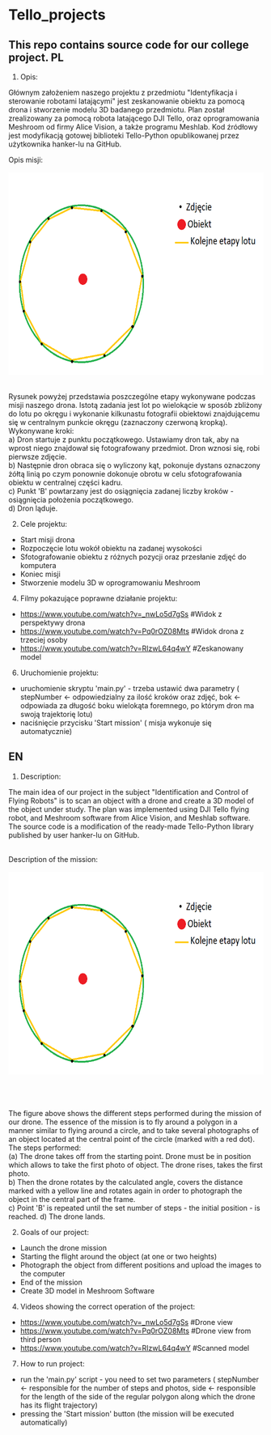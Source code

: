 # Tello_projects
This repo contains source code for our college project.
PL
-----------------------------------------------------------------------------------------------



1. Opis:

  Głównym założeniem naszego projektu z przedmiotu "Identyfikacja i sterowanie robotami latającymi" jest zeskanowanie obiektu za pomocą drona i stworzenie modelu 3D badanego przedmiotu. Plan został zrealizowany za pomocą robota latającego DJI Tello, oraz oprogramowania Meshroom od firmy Alice Vision, a także programu Meshlab. 
Kod źródłowy jest modyfikacją gotowej biblioteki Tello-Python opublikowanej przez użytkownika hanker-lu na GitHub.

Opis misji:<br/><br/>
<img src="https://github.com/maciekp9/Tello_project/blob/main/readme_images/Opis misji1.PNG" width="600" height="400"> <br/><br/>


Rysunek powyżej przedstawia poszczególne etapy wykonywane podczas misji naszego drona. Istotą zadania jest lot po wielokącie w sposób zbliżony do lotu po okręgu i wykonanie kilkunastu fotografii obiektowi znajdującemu się w centralnym punkcie okręgu (zaznaczony czerwoną kropką). <br/>
Wykonywane kroki: <br/>
a) Dron startuje z punktu początkowego. Ustawiamy dron tak, aby na wprost niego znajdował się fotografowany przedmiot. Dron wznosi się, robi pierwsze zdjęcie. <br/>
b) Następnie dron obraca się o wyliczony kąt, pokonuje dystans oznaczony żółtą linią po czym ponownie dokonuje obrotu w celu sfotografowania obiektu w centralnej części kadru. <br/>
c) Punkt 'B' powtarzany jest do osiągnięcia zadanej liczby kroków - osiągnięcia położenia początkowego. <br/>
d) Dron ląduje. <br/>


2. Cele projektu:
- Start misji drona
- Rozpoczęcie lotu wokół obiektu na zadanej wysokości
- Sfotografowanie obiektu z różnych pozycji oraz przesłanie zdjęć do komputera
- Koniec misji 
- Stworzenie modelu 3D w oprogramowaniu Meshroom

4. Filmy pokazujące poprawne działanie projektu:
- https://www.youtube.com/watch?v=_nwLo5d7gSs #Widok z perspektywy drona
- https://www.youtube.com/watch?v=Pq0rOZ08Mts #Widok drona z trzeciej osoby
- https://www.youtube.com/watch?v=RIzwL64q4wY #Zeskanowany model
6. Uruchomienie projektu:
- uruchomienie skryptu 'main.py' - trzeba ustawić dwa parametry ( stepNumber <- odpowiedzialny za ilość kroków oraz zdjęć, bok <- odpowiada za długość boku wielokąta foremnego, po którym dron ma swoją trajektorię lotu)
- naciśnięcie przycisku 'Start mission' ( misja wykonuje się automatycznie)







EN
-----------------------------------------------------------------------------------------------



1. Description:

The main idea of our project in the subject "Identification and Control of Flying Robots" is to scan an object with a drone and create a 3D model of the object under study. The plan was implemented using DJI Tello flying robot, and Meshroom software from Alice Vision, and Meshlab software. The source code is a modification of the ready-made Tello-Python library published by user hanker-lu on GitHub. <br/><br/>

Description of the mission:<br/><br/>
<img src="https://github.com/maciekp9/Tello_project/blob/main/readme_images/Opis misji1.PNG" width="600" height="400"> <br/><br/>
<br/><br/>

The figure above shows the different steps performed during the mission of our drone. The essence of the mission is to fly around a polygon in a manner similar to flying around a circle, and to take several photographs of an object located at the central point of the circle (marked with a red dot). 
The steps performed: <br/>
(a) The drone takes off from the starting point. Drone must be in position which allows to take the first photo of object. The drone rises, takes the first photo.  <br/>
b) Then the drone rotates by the calculated angle, covers the distance marked with a yellow line and rotates again in order to photograph the object in the central part of the frame.  <br/>
c) Point 'B' is repeated until the set number of steps - the initial position - is reached. 
d) The drone lands. <br/>


2. Goals of our project:
- Launch the drone mission
- Starting the flight around the object (at one or two heights)
- Photograph the object from different positions and upload the images to the computer
- End of the mission 
- Create 3D model in Meshroom Software



4. Videos showing the correct operation of the project:
- https://www.youtube.com/watch?v=_nwLo5d7gSs #Drone view
- https://www.youtube.com/watch?v=Pq0rOZ08Mts #Drone view from third person
- https://www.youtube.com/watch?v=RIzwL64q4wY #Scanned model

7. How to run project:
- run the 'main.py' script - you need to set two parameters ( stepNumber <- responsible for the number of steps and photos, side <- responsible for the length of the side of the regular polygon along which the drone has its flight trajectory)
- pressing the 'Start mission' button (the mission will be executed automatically)

